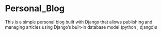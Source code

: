 # Personal_Blog
 This is a simple personal blog built with Django that allows publishing and managing articles using Django’s built-in database model.(python , django)s
